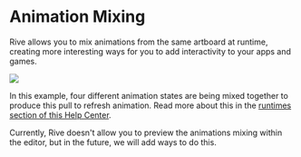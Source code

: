 # Animation Mixing

Rive allows you to mix animations from the same artboard at runtime, creating more interesting ways for you to add interactivity to your apps and games. 

![](../../.gitbook/assets/reload.gif)

In this example, four different animation states are being mixed together to produce this pull to refresh animation. Read more about this in the [runtimes section of this Help Center](../../runtimes/playback.md). 

Currently, Rive doesn't allow you to preview the animations mixing within the editor, but in the future, we will add ways to do this.

